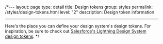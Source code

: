 /*---
layout: page
type: detail
title: Design tokens
group: styles
permalink: /styles/design-tokens.html
level: "2"
description: Design token information

---

Here's the place you can define your design system's design tokens. For inspiration, be sure to check out [Salesforce's Lightning Design System design tokens](https://www.lightningdesignsystem.com/design-tokens/).
*/
